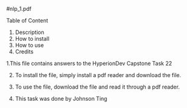 #nlp_1.pdf


Table of Content
1. Description
2. How to install
3. How to use
4. Credits



1.This file contains answers to the HyperionDev Capstone Task 22

2. To install the file, simply install a pdf reader and download the file.

3. To use the file, download the file and read it through a pdf reader.

4. This task was done by Johnson Ting